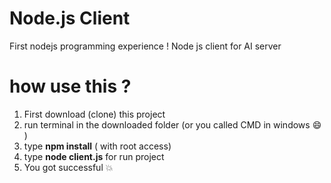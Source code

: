 # Node.js Client
First nodejs programming experience !
Node js client for AI server 
# how use this ?
1. First download (clone) this project 
2. run terminal in the downloaded folder (or you called CMD in windows :smile: )
3. type **npm install**  ( with root access)
4. type **node client.js** for run project 
5. You got successful :collision:

